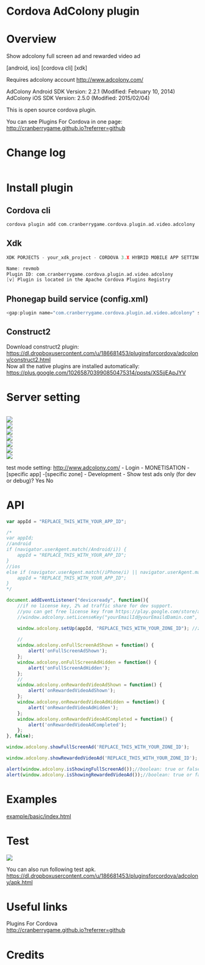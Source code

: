 Cordova AdColony plugin
====================
# Overview #
Show adcolony full screen ad and rewarded video ad

[android, ios] [cordova cli] [xdk]

Requires adcolony account http://www.adcolony.com/

AdColony Android SDK Version: 2.2.1 (Modified: February 10, 2014)
AdColony iOS SDK Version: 2.5.0 (Modified: 2015/02/04)

This is open source cordova plugin.

You can see Plugins For Cordova in one page: http://cranberrygame.github.io?referrer=github

# Change log #
```c
```
# Install plugin #

## Cordova cli ##
```c
cordova plugin add com.cranberrygame.cordova.plugin.ad.video.adcolony
```

## Xdk ##
```c
XDK PORJECTS - your_xdk_project - CORDOVA 3.X HYBRID MOBILE APP SETTINGS - PLUGINS AND PERMISSIONS - Third Party Plugins - Add a Third Party Plugin - Get Plugin from the Web -

Name: revmob
Plugin ID: com.cranberrygame.cordova.plugin.ad.video.adcolony
[v] Plugin is located in the Apache Cordova Plugins Registry
```

## Phonegap build service (config.xml) ##
```c
<gap:plugin name="com.cranberrygame.cordova.plugin.ad.video.adcolony" source="plugins.cordova.io" />
```

## Construct2 ##
Download construct2 plugin: https://dl.dropboxusercontent.com/u/186681453/pluginsforcordova/adcolony/construct2.html
<br>
Now all the native plugins are installed automatically: https://plus.google.com/102658703990850475314/posts/XS5jjEApJYV
# Server setting #
```c
```

<img src="https://github.com/cranberrygame/cordova-plugin-ad-video-adcolony/blob/master/doc/app_id1.png"><br>
<img src="https://github.com/cranberrygame/cordova-plugin-ad-video-adcolony/blob/master/doc/app_id2.png"><br>
<img src="https://github.com/cranberrygame/cordova-plugin-ad-video-adcolony/blob/master/doc/app_id3.png"><br>
<img src="https://github.com/cranberrygame/cordova-plugin-ad-video-adcolony/blob/master/doc/app_id4.png"><br>
<img src="https://github.com/cranberrygame/cordova-plugin-ad-video-adcolony/blob/master/doc/app_id5.png"><br>
<img src="https://github.com/cranberrygame/cordova-plugin-ad-video-adcolony/blob/master/doc/app_id6.png"><br>
<img src="https://github.com/cranberrygame/cordova-plugin-ad-video-adcolony/blob/master/doc/app_id7.png">

test mode setting: 
http://www.adcolony.com/ - Login - MONETISATION - [specific app] -[specific zone] - Development - Show test ads only (for dev or debug)? Yes No

# API #
```javascript
var appId = "REPLACE_THIS_WITH_YOUR_APP_ID";

/*
var appId;
//android
if (navigator.userAgent.match(/Android/i)) {
	appId = "REPLACE_THIS_WITH_YOUR_APP_ID";
}
//ios
else if (navigator.userAgent.match(/iPhone/i) || navigator.userAgent.match(/iPad/i)) {
	appId = "REPLACE_THIS_WITH_YOUR_APP_ID";
}
*/

document.addEventListener("deviceready", function(){
	//if no license key, 2% ad traffic share for dev support.
	//you can get free license key from https://play.google.com/store/apps/details?id=com.cranberrygame.pluginsforcordova
	//window.adcolony.setLicenseKey("yourEmailId@yourEmaildDamin.com", "yourFreeLicenseKey");

	window.adcolony.setUp(appId, "REPLACE_THIS_WITH_YOUR_ZONE_ID"); //zoneIds: ex1) "vz06e8c32a037749699e7050" ex2) "vz06e8c32a037749699e7050,vz1fd5a8b2bf6841a0a4b826"
	
	//
	window.adcolony.onFullScreenAdShown = function() {
		alert('onFullScreenAdShown');
	};
	window.adcolony.onFullScreenAdHidden = function() {
		alert('onFullScreenAdHidden');
	};
	//
	window.adcolony.onRewardedVideoAdShown = function() {
		alert('onRewardedVideoAdShown');
	};
	window.adcolony.onRewardedVideoAdHidden = function() {
		alert('onRewardedVideoAdHidden');
	};	
	window.adcolony.onRewardedVideoAdCompleted = function() {
		alert('onRewardedVideoAdCompleted');
	};
}, false);

window.adcolony.showFullScreenAd('REPLACE_THIS_WITH_YOUR_ZONE_ID');

window.adcolony.showRewardedVideoAd('REPLACE_THIS_WITH_YOUR_ZONE_ID');

alert(window.adcolony.isShowingFullScreenAd());//boolean: true or false
alert(window.adcolony.isShowingRewardedVideoAd());//boolean: true or false
```
# Examples #
<a href="https://github.com/cranberrygame/cordova-plugin-ad-video-adcolony/blob/master/example/basic/index.html">example/basic/index.html</a><br>

# Test #

[![](http://img.youtube.com/vi/ublL50r5PW4/0.jpg)](https://www.youtube.com/watch?v=ublL50r5PW4&feature=youtu.be "Youtube")

You can also run following test apk.
https://dl.dropboxusercontent.com/u/186681453/pluginsforcordova/adcolony/apk.html

# Useful links #

Plugins For Cordova<br>
http://cranberrygame.github.io?referrer=github

# Credits #
